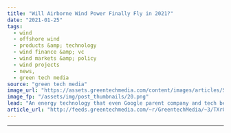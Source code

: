 ```yaml
---
title: "Will Airborne Wind Power Finally Fly in 2021?"
date: "2021-01-25"
tags: 
  - wind
  - offshore wind
  - products &amp; technology
  - wind finance &amp; vc
  - wind markets &amp; policy
  - wind projects
  - news,
  - green tech media
source: "green tech media"
image_url: "https://assets.greentechmedia.com/content/images/articles/SkySailsPower_200kW_Indian_Ocean_XL_Credit_SkySails.jpg"
image_fp: "/assets/img/post_thumbnails/20.png"
lead: "An energy technology that even Google parent company and tech behemoth Alphabet couldn’t get to work might finally achieve commercial takeoff this year. The German company SkySails Power last month announced that its energy kite concept would be taki ..."
article_url: "http://feeds.greentechmedia.com/~r/GreentechMedia/~3/TXr0aOtpI-c/will-airborne-wind-power-finally-fly-in-2021"
---
```


---
